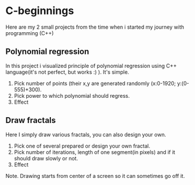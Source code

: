 # C-beginnings

Here are my 2 small projects from the time when i started my journey with programming (C++)

## Polynomial regression
In this project i visualized principle of polynomial regression using C++ language(it's not perfect, but works :) ).
It's simple.

1. Pick number of points (their x,y are generated randomly (x:0-1920;  y:(0-555)+300).
2. Pick power to which polynomial should regress.
3. Effect

## Draw fractals
Here I simply draw various fractals, you can also design your own.

1. Pick one of several prepared or design your own fractal.
2. Pick number of iterations, length of one segment(in pixels) and if it should draw slowly or not.
3. Effect

Note. Drawing starts from center of a screen so it can sometimes go off it.
